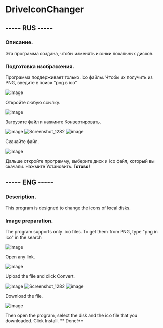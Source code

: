 # DriveIconChanger
## ----- RUS -----

### Описание.

Эта программа создана, чтобы изменять иконки локальных дисков.

### Подготовка изображения.

Программа поддерживает только .ico файлы. Чтобы их получить из PNG, введите в поиск "png в ico"

![image](https://github.com/VladVolkov22222/DriveIconChanger/assets/119122824/8139a29b-4107-4dce-ac62-b77f5e877239)

Откройте любую ссылку.

![image](https://github.com/VladVolkov22222/DriveIconChanger/assets/119122824/a72c5910-3ed3-45c3-9586-bbb98df90aa4)

Загрузите файл и нажмите Конвертировать.

![image](https://github.com/VladVolkov22222/DriveIconChanger/assets/119122824/77de43e6-2349-44bd-a909-34fe849637e8)
![Screenshot_1282](https://github.com/VladVolkov22222/DriveIconChanger/assets/119122824/9c4e1ce8-810b-4e02-a907-ffc94a485534)
![image](https://github.com/VladVolkov22222/DriveIconChanger/assets/119122824/13b3036d-98b0-4bfc-8294-6af80655ddea)

Скачайте файл.

![image](https://github.com/VladVolkov22222/DriveIconChanger/assets/119122824/68f9ea8a-cd77-4e58-bf27-8915ba4eb43f)

Дальше откройте программу, выберите диск и ico файл, который вы скачали.
Нажмите Установить.
**Готово!**

## ----- ENG -----

### Description.

This program is designed to change the icons of local disks.

### Image preparation.

The program supports only .ico files. To get them from PNG, type "png in ico" in the search

![image](https://github.com/VladVolkov22222/DriveIconChanger/assets/119122824/8139a29b-4107-4dce-ac62-b77f5e877239)

Open any link.

![image](https://github.com/VladVolkov22222/DriveIconChanger/assets/119122824/a72c5910-3ed3-45c3-9586-bbb98df90aa4)

Upload the file and click Convert.

![image](https://github.com/VladVolkov22222/DriveIconChanger/assets/119122824/77de43e6-2349-44bd-a909-34fe849637e8)
![Screenshot_1282](https://github.com/VladVolkov22222/DriveIconChanger/assets/119122824/9c4e1ce8-810b-4e02-a907-ffc94a485534)
![image](https://github.com/VladVolkov22222/DriveIconChanger/assets/119122824/13b3036d-98b0-4bfc-8294-6af80655ddea)

Download the file.

![image](https://github.com/VladVolkov22222/DriveIconChanger/assets/119122824/68f9ea8a-cd77-4e58-bf27-8915ba4eb43f)

Then open the program, select the disk and the ico file that you downloaded.
Click Install.
** Done!**


